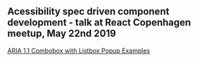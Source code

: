 ## Acessibility spec driven component development - talk at React Copenhagen meetup, May 22nd 2019

[ARIA 1.1 Combobox with Listbox Popup Examples](https://www.w3.org/TR/wai-aria-practices/examples/combobox/aria1.1pattern/listbox-combo.html)
